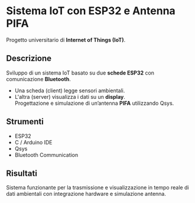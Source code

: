 # Sistema IoT con ESP32 e Antenna PIFA

Progetto universitario di **Internet of Things (IoT)**.

## Descrizione
Sviluppo di un sistema IoT basato su due **schede ESP32** con comunicazione **Bluetooth**.  
- Una scheda (client) legge sensori ambientali.  
- L'altra (server) visualizza i dati su un **display**.  
Progettazione e simulazione di un’antenna **PIFA** utilizzando Qsys.

## Strumenti
- ESP32  
- C / Arduino IDE  
- Qsys  
- Bluetooth Communication  

## Risultati
Sistema funzionante per la trasmissione e visualizzazione in tempo reale di dati ambientali con integrazione hardware e simulazione antenna.
